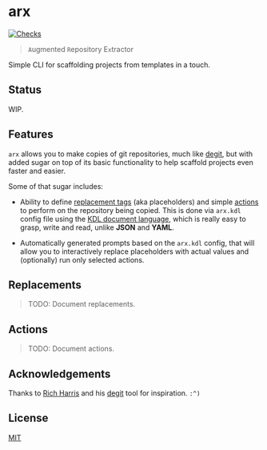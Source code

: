# arx

[![Checks](https://img.shields.io/github/workflow/status/norskeld/arx/checks?style=flat-square&colorA=22272d&colorB=22272d&label=checks)](https://github.com/norskeld/arx/actions/workflows/checks.yml)

> `A`ugmented `R`epository E`x`tractor

Simple CLI for scaffolding projects from templates in a touch.

## Status

WIP.

## Features

`arx` allows you to make copies of git repositories, much like [degit], but with added sugar on top of its basic functionality to help scaffold projects even faster and easier.

Some of that sugar includes:

- Ability to define [replacement tags](#replacements) (aka placeholders) and simple [actions](#actions) to perform on the repository being copied. This is done via `arx.kdl` config file using the [KDL document language][kdl], which is really easy to grasp, write and read, unlike **JSON** and **YAML**.

- Automatically generated prompts based on the `arx.kdl` config, that will allow you to interactively replace placeholders with actual values and (optionally) run only selected actions.

## Replacements

> TODO: Document replacements.

## Actions

> TODO: Document actions.

## Acknowledgements

Thanks to [Rich Harris][rich-harris] and his [degit] tool for inspiration. `:^)`

## License

[MIT](./LICENSE)

<!-- Links. -->
[degit]: https://github.com/Rich-Harris/degit
[kdl]: https://github.com/kdl-org/kdl
[rich-harris]: https://github.com/Rich-Harris
